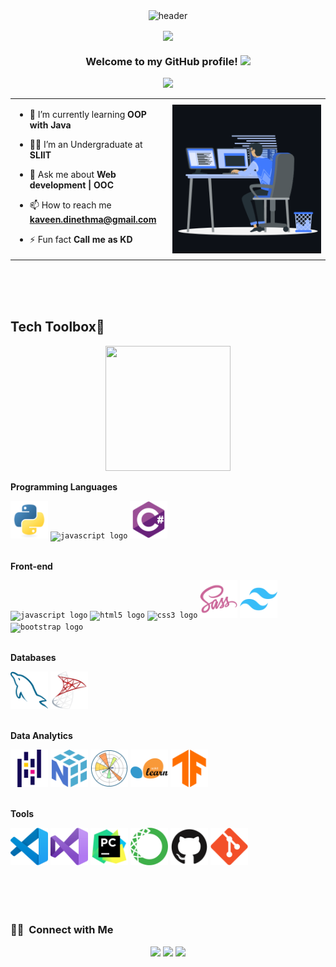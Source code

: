 <!-- HEADER -->
<div align="center" width="100">
  <img src="https://capsule-render.vercel.app/api?color=0:1408d0,50:0860d0,100:08c4d0&height=250&section=header&text=Erik%20Yoel%20Santana%20Apreza&fontSize=45&type=waving&fontColor=fefefe&&animation=fadeIn"
  alt="header"/>
</div>

<p align="center"><picture align="center"><img align="center" src = "https://github.com/7oSkaaa/7oSkaaa/blob/main/Images/about_me.gif?raw=true" width = 50px></picture></p>

<h3 align="center" width="50">
  Welcome to my GitHub profile!
  <img src="https://media.giphy.com/media/hvRJCLFzcasrR4ia7z/giphy.gif" width="30">
</h3>
<p align="center">
  <a href="https://github.com/CodeWhiteWeb/CodeWhiteWeb"><img src="https://readme-typing-svg.herokuapp.com?color=%2336BCF7&center=true&vCenter=true&lines=Hi+%2C+welcome+to+my+Github+page;I+am+a+recently+graduated+student;Frontend+Developer;Always%20learning%20new%20things"></a>
</p>

<table align="center">
<tr border="none">
<td width="50%" align="left">
  
- 🌱 I’m currently learning **OOP with Java**

- 🧑‍🎓 I’m an Undergraduate at **SLIIT**

- 💬 Ask me about **Web development | OOC**

- 📫 How to reach me **kaveen.dinethma@gmail.com**
  
- ⚡ Fun fact **Call me as KD**

</td>
<td width="50%" align="center">

  <img align="center" alt="Coding" width="300" src="https://raw.githubusercontent.com/SubhadeepZilong/SubhadeepZilong/main/icons/animation_500_kxa883sd.gif">

  
  </td>
</tr>
</table>
<br>
<br>
<br>


## **Tech Toolbox🧰**<br>

<p align='center'>
<img src="https://media.giphy.com/media/TEnXkcsHrP4YedChhA/giphy.gif" width="200" height="200" frameBorder="0" class="giphy-embed" allowFullScreen></img></p>

**Programming Languages**

<code><img src="https://github.com/devicons/devicon/raw/master/icons/python/python-original.svg" alt="python" height="60"></code>
<code><img src="https://cdn.jsdelivr.net/gh/devicons/devicon/icons/javascript/javascript-original.svg" height="60" alt="javascript logo"></code>
<code><img src="https://github.com/devicons/devicon/blob/master/icons/csharp/csharp-original.svg" alt="csharp" height="60"></code>
<code></code>
<br>
<br>

**Front-end**

<code><img src="https://cdn.jsdelivr.net/gh/devicons/devicon/icons/javascript/javascript-original.svg" height="60" alt="javascript logo"></code>
<code><img src="https://cdn.jsdelivr.net/gh/devicons/devicon/icons/html5/html5-original.svg" height="60" alt="html5 logo"></code>
<code><img src="https://cdn.jsdelivr.net/gh/devicons/devicon/icons/css3/css3-original.svg" height="60" alt="css3 logo"></code>
<code><img src="https://github.com/devicons/devicon/blob/master/icons/sass/sass-original.svg" height="60" alt="sass"></code>
<code><img src="https://github.com/devicons/devicon/blob/v2.16.0/icons/tailwindcss/tailwindcss-original.svg" height="60" width="60" alt="tailwindcss logo"></code>
<code><img src="https://cdn.jsdelivr.net/gh/devicons/devicon/icons/bootstrap/bootstrap-original.svg" height="60" alt="bootstrap logo"></code>
<br>
<br>

**Databases**

<code><img height="60" src="https://github.com/devicons/devicon/blob/v2.16.0/icons/mysql/mysql-original.svg" alt="mysql"></code>
<code><img src="https://github.com/devicons/devicon/blob/v2.16.0/icons/microsoftsqlserver/microsoftsqlserver-original.svg" height="60" alt="sqlserver logo"></code>
<br>
<br>

**Data Analytics**

<code><img height="60" src="https://github.com/devicons/devicon/blob/v2.16.0/icons/pandas/pandas-original.svg"></code>
<code><img height="60" src="https://github.com/devicons/devicon/blob/v2.16.0/icons/numpy/numpy-original.svg"></code>
<code><img height="60" src="https://github.com/devicons/devicon/blob/v2.16.0/icons/matplotlib/matplotlib-original.svg"></code>
<code><img height="60" src="https://github.com/devicons/devicon/blob/v2.16.0/icons/scikitlearn/scikitlearn-original.svg"></code>
<code><img height="60" src="https://github.com/devicons/devicon/blob/v2.16.0/icons/tensorflow/tensorflow-original.svg"></code>
<br>
<br>

**Tools**

<code><img height="60" src="https://github.com/devicons/devicon/blob/v2.16.0/icons/vscode/vscode-original.svg"></code>
<code><img height="60" src="https://github.com/devicons/devicon/blob/v2.16.0/icons/visualstudio/visualstudio-original.svg"></code>
<code><img height="60" src="https://github.com/devicons/devicon/blob/v2.16.0/icons/pycharm/pycharm-original.svg"></code>
<code><img height="60" src="https://github.com/devicons/devicon/blob/v2.16.0/icons/anaconda/anaconda-original.svg"></code>
<code><img height="60" src="https://github.com/devicons/devicon/blob/v2.16.0/icons/github/github-original.svg"></code>
<code><img height="60" src="https://github.com/devicons/devicon/blob/v2.16.0/icons/git/git-original.svg"></code>
<br>
<br>
<br>
<br>
<br>

### 🤝🏻 &nbsp;Connect with Me

<p align="center">
<a href="https://www.linkedin.com/in/erik-yoel-santana-apreza-295002290/" target="_blank" rel="noreferrer noopener"><img src="https://img.shields.io/badge/-Erik%20LinkedIn-0077B5?style=flat&logo=Linkedin&logoColor=white"/></a>
<a href="mailto:erik16unamfi@gmail.com"><img src="https://img.shields.io/badge/-erik16unamfi@gmail.com-D14836?style=flat&logo=Gmail&logoColor=white"/></a>
<img src="https://img.shields.io/badge/-5545492410_-00a135?style=flat&logo=Whatsapp&logoColor=white"/>
</p>
